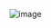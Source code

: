 <div align="center">
  
![image](https://github.com/doesnots/nodeJS-basics/assets/59131714/985be372-76b9-44a4-98bd-a6f7de5c9a6c)
</div>
